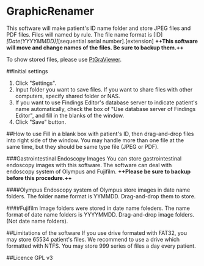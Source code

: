 GraphicRenamer
=============
This software will make patient's ID name folder and store JPEG files and PDF files.
Files will named by rule.
The file name format is [ID]_[Date(YYYYMMDD)]_[sequential serial number].[extension]
**++This software will move and change names of the files. Be sure to backup them.++**

To show stored files, please use [PtGraViewer](https://github.com/KoichiHirahata/PtGraViewer).

##Initial settings
1. Click "Settings".
2. Input folder you want to save files.
If you want to share files with other computers, specify shared folder or NAS.
3. If you want to use Findings Editor's database server to indicate patient's name automatically, check the box of "Use database server of Findings Editor", and fill in the blanks of the window.
4. Click "Save" button.

##How to use
Fill in a blank box with patient's ID, then drag-and-drop files into right side of the window.
You may handle more than one file at the same time, but they should be same type file (JPEG or PDF).

###Gastrointestinal Endoscopy Images
You can store gastrointestinal endoscopy images with this software.
The software can deal with endoscopy system of Olympus and Fujifilm.
**++Please be sure to backup before this procedure.++**

####Olympus
Endoscopy system of Olympus store images in date name folders.
The folder name format is YYMMDD.
Drag-and-drop them to store.

####Fujifilm
Image folders were stored in date name foleders.
The name format of date name folders is YYYYMMDD.
Drag-and-drop image folders.(Not date name folders).

##Limitations of the software
If you use drive formated with FAT32, you may store 65534 patient's files.
We recommend to use a drive which formatted with NTFS.
You may store 999 series of files a day every patient.

##Licence
GPL v3